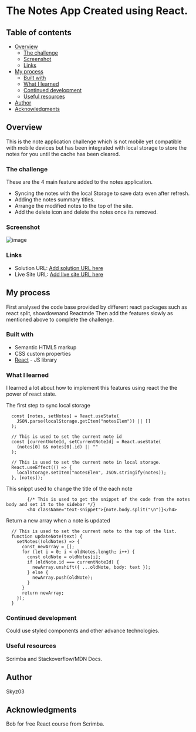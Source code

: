 # The Notes App Created using React.

## Table of contents

- [Overview](#overview)
  - [The challenge](#the-challenge)
  - [Screenshot](#screenshot)
  - [Links](#links)
- [My process](#my-process)
  - [Built with](#built-with)
  - [What I learned](#what-i-learned)
  - [Continued development](#continued-development)
  - [Useful resources](#useful-resources)
- [Author](#author)
- [Acknowledgments](#acknowledgments)

## Overview

This is the note application challenge which is not mobile yet compatible with mobile devices but has been integrated with local storage to store the notes for you until the cache has been cleared.

### The challenge

These are the 4 main feature added to the notes application.
- Syncing the notes with the local Storage to save data even after refresh.
- Adding the notes summary titles.
- Arrange the modified notes to the top of the site.
- Add the delete icon and delete the notes once its removed.

### Screenshot

![image](https://user-images.githubusercontent.com/42742924/160988809-6d7f6fab-eed5-4394-ab85-a3a466d7dd59.png)

### Links

- Solution URL: [Add solution URL here](https://your-solution-url.com)
- Live Site URL: [Add live site URL here](https://your-live-site-url.com)

## My process

First analysed the code base provided by different react packages such as react split, showdownand Reactmde
Then add the features slowly as mentioned above to complete the challenge.

### Built with

- Semantic HTML5 markup
- CSS custom properties
- [React](https://reactjs.org/) - JS library

### What I learned

I learned a lot about how to implement this features using react the the power of react state.

The first step to sync local storage
```
  const [notes, setNotes] = React.useState(
    JSON.parse(localStorage.getItem("notesElem")) || []
  );

  // This is used to set the current note id
  const [currentNoteId, setCurrentNoteId] = React.useState(
    (notes[0] && notes[0].id) || ""
  );

  // This is used to set the current note in local storage.
  React.useEffect(() => {
    localStorage.setItem("notesElem", JSON.stringify(notes));
  }, [notes]);
```

This snippt used to change the title of the each note
```
        {/* This is used to get the snippet of the code from the notes body and set it to the sidebar */}
        <h4 className="text-snippet">{note.body.split("\n")}</h4>
```

Return a new array when a note is updated
```
  // This is used to set the current note to the top of the list.
  function updateNote(text) {
    setNotes((oldNotes) => {
      const newArray = [];
      for (let i = 0; i < oldNotes.length; i++) {
        const oldNote = oldNotes[i];
        if (oldNote.id === currentNoteId) {
          newArray.unshift({ ...oldNote, body: text });
        } else {
          newArray.push(oldNote);
        }
      }
      return newArray;
    });
  }
 ```

### Continued development

Could use styled components and other advance technologies.

### Useful resources

Scrimba and Stackoverflow/MDN Docs.

## Author

Skyz03

## Acknowledgments

Bob for free React course from Scrimba.
